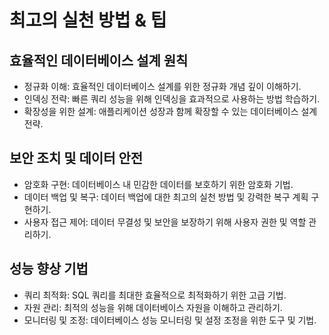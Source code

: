 # 최고의 실천 방법 & 팁

## 효율적인 데이터베이스 설계 원칙

- 정규화 이해: 효율적인 데이터베이스 설계를 위한 정규화 개념 깊이 이해하기.
- 인덱싱 전략: 빠른 쿼리 성능을 위해 인덱싱을 효과적으로 사용하는 방법 학습하기.
- 확장성을 위한 설계: 애플리케이션 성장과 함께 확장할 수 있는 데이터베이스 설계 전략.

## 보안 조치 및 데이터 안전

- 암호화 구현: 데이터베이스 내 민감한 데이터를 보호하기 위한 암호화 기법.
- 데이터 백업 및 복구: 데이터 백업에 대한 최고의 실천 방법 및 강력한 복구 계획 구현하기.
- 사용자 접근 제어: 데이터 무결성 및 보안을 보장하기 위해 사용자 권한 및 역할 관리하기.

## 성능 향상 기법

- 쿼리 최적화: SQL 쿼리를 최대한 효율적으로 최적화하기 위한 고급 기법.
- 자원 관리: 최적의 성능을 위해 데이터베이스 자원을 이해하고 관리하기.
- 모니터링 및 조정: 데이터베이스 성능 모니터링 및 설정 조정을 위한 도구 및 기법.
